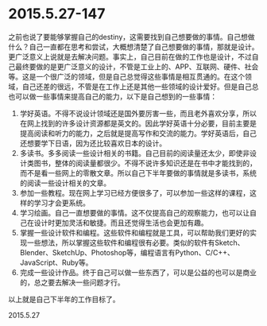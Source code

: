 2015.5.27-147
=============
之前也说了要能够掌握自己的destiny，这需要找到自己想要做的事情。自己想做什么？自己一直都在思考和尝试，大概想清楚了自己想要做的事情，那就是设计。更广泛意义上说就是去解决问题。事实上，自己目前在做的工作也是设计，不过自己最终要做的是更广泛意义的设计，不管是工业上的、APP、互联网、硬件、社会等。这是一个很广泛的领域，但是自己总觉得这些事情是相互贯通的。在这个领域，自己还差的很远，不管是在工作上还是其他一些领域的设计爱好。但是自己总也可以做一些事情来提高自己的能力，以下是自己想到的一些事情：

1. 学好英语。不得不说设计领域还是国外要厉害一些，而且老外喜欢分享，所以在网上找到的许多设计资源都是英文的。因此学好英语十分必要，目前主要是提高阅读和听力的能力，之后就是提高写作和交流的能力。学好英语后，自己还想要学下日语，因为还比较喜欢日本的设计。
2. 多读书。多多阅读一些设计相关的书籍。自己目前的阅读量还太少，即使非设计类图书，整体的阅读量都很少。不得不说许多知识还是在书中才能找到的，而不是看一些网上的零散文章。所以自己下半年要做的事情就是多读书，系统的阅读一些设计相关的文章。
3. 参加一些教程。现在网上学习已经方便很多了，可以参加一些这样的课程，这样的学习才会更系统。
4. 学习绘画。自己一直想要做的事情。这不仅提高自己的观察能力，也可以让自己在设计时更加灵活和敏捷。而且还觉得生活也会更加有趣。
5. 掌握一些设计软件和编程。这些软件和编程就是工具，可以帮助我们更好的实现一些想法，所以掌握这些软件和编程很有必要。类似的软件有Sketch、Blender、SketchUp、Photoshop等，编程语言有Python、C/C++、JavaScript、Ruby等。
6. 完成一些设计作品。终于自己可以做一些东西了，可以是公益的也可以是商业的，总之要去解决一些问题才行。

以上就是自己下半年的工作目标了。

2015.5.27
